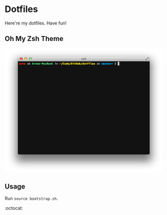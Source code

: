 # Dotfiles

Here're my dotfiles. Have fun!

## Oh My Zsh Theme
![arne theme](shell.png)

## Usage
Run `source bootstrap.sh`.

:octocat:
